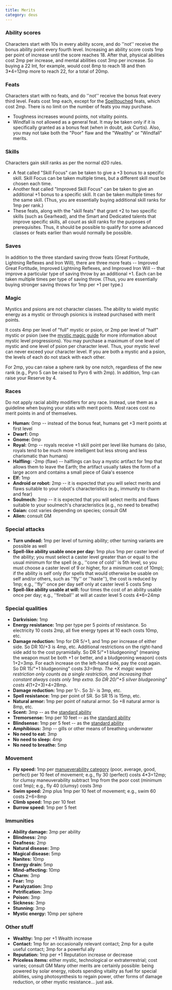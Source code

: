 ```yaml
---
title: Merits
category: deus
---
```

### Ability scores

Characters start with 10s in every ability score, and do ''not'' receive the bonus ability point every fourth level. Increasing an ability score costs 1mp per point of increase until the score reaches 18. After that, physical abilities cost 2mp per increase, and mental abilities cost 3mp per increase. So buying a 22 Int, for example, would cost 8mp to reach 18 and then 3*4=12mp more to reach 22, for a total of 20mp.


### Feats

Characters start with no feats, and do ''not'' receive the bonus feat every third level. Feats cost 1mp each, except for the [Spelltouched](spelltouched) feats, which cost 2mp. There is no limit on the number of feats you may purchase.
* Toughness increases wound points, not vitality points.
* Windfall is not allowed as a general feat. It may be taken only if it is specifically granted as a bonus feat (when in doubt, ask Curtis). Also, you may not take both the &quot;Poor&quot; flaw and the &quot;Wealthy&quot; or &quot;Windfall&quot; merits.


### Skills

Characters gain skill ranks as per the normal d20 rules.
* A feat called &quot;Skill Focus&quot; can be taken to give a +3 bonus to a specific skill. Skill Focus can be taken multiple times, but a different skill must be chosen each time.
* Another feat called &quot;Improved Skill Focus&quot; can be taken to give an additional +1 bonus to a specific skill. It can be taken multiple times for the same skill. (Thus, you are essentially buying additional skill ranks for 1mp per rank.)
* These feats, along with the &quot;skill feats&quot; that grant +2 to two specific skills (such as Gearhead), and the Smart and Dedicated talents that improve specific skills, all count as skill ranks for the purposes of prerequisites. Thus, it should be possible to qualify for some advanced classes or feats earlier than would normally be possible.


### Saves

In addition to the three standard saving throw feats (Great Fortitude, Lightning Reflexes and Iron Will), there are three more feats -- Improved Great Fortitude, Improved Lightning Reflexes, and Improved Iron Will -- that improve a particular type of saving throw by an additional +1. Each can be taken multiple times per type of saving throw. (Thus, you are essentially buying stronger saving throws for 1mp per +1 per type.)


### Magic

Mystics and psions are not character classes. The ability to wield mystic energy as a mystic or through psionics is instead purchased with merit points.

It costs 4mp per level of &quot;full&quot; mystic or psion, or 2mp per level of &quot;half&quot; mystic or psion (see the [mystic magic guide](/gaming/mystic.doc) for more information about mystic level progressions). You may purchase a maximum of one level of mystic and one level of psion per character level. Thus, your mystic level can never exceed your character level. If you are both a mystic and a psion, the levels of each do not stack with each other.

For 2mp, you can raise a sphere rank by one notch, regardless of the new rank (e.g., Pyro 5 can be raised to Pyro 6 with 2mp). In addition, 1mp can raise your Reserve by 4.


### Races

Do not apply racial ability modifiers for any race. Instead, use them as a guideline when buying your stats with merit points. Most races cost no merit points in and of themselves.
* __Human:__ 0mp -- instead of the bonus feat, humans get +3 merit points at first level
* __Dwarf:__ 0mp
* __Gnome:__ 0mp
* __Royal:__ 0mp -- royals receive +1 skill point per level like humans do (also, royals tend to be much more intelligent but less strong and less charismatic than humans)
* __Halfling:__ -2mp (flaw) -- halflings can buy a mystic artifact for 1mp that allows them to leave the Earth; the artifact usually takes the form of a large acorn and contains a small piece of Gaia's essence
* __Elf:__ 1mp
* __Android or robot:__ 2mp -- it is expected that you will select merits and flaws suitable to your robot's characteristics (e.g., immunity to charm and fear)
* __Soulmech:__ 3mp -- it is expected that you will select merits and flaws suitable to your soulmech's characteristics (e.g., no need to breathe)
* __Gaian:__ cost varies depending on species; consult GM
* __Alien:__ consult GM

### Special attacks
* __Turn undead:__ 1mp per level of turning ability; other turning variants are possible as well
* __Spell-like ability usable once per day:__ 1mp plus 1mp per caster level of the ability; you must select a caster level greater than or equal to the usual minimum for the spell (e.g., ''cone of cold'' is 5th level, so you must choose a caster level of 9 or higher, for a minimum cost of 10mp); if the ability is self only (for spells that would otherwise be usable on self and/or others, such as ''fly'' or ''haste''), the cost is reduced by 1mp; e.g., ''fly'' once per day self only at caster level 5 costs 5mp
* __Spell-like ability usable at will:__ four times the cost of an ability usable once per day; e.g., ''fireball'' at will at caster level 5 costs 4*6=24mp

### Special qualities
* __Darkvision:__ 1mp
* __Energy resistance:__ 1mp per type per 5 points of resistance. So electricity 10 costs 2mp, all five energy types at 10 each costs 10mp, etc.
* __Damage reduction:__ 1mp for DR 5/+1, and 1mp per increase of either side. So DR 10/+3 is 4mp, etc. Additional restrictions on the right-hand side add to the cost pyramidally. So DR 5/&quot;+1 bludgeoning&quot; (meaning the weapon must be both +1 or better, and a bludgeoning weapon) costs 1+2=3mp. For each increase on the left-hand side, pay the cost again. So DR 15/&quot;+1 bludgeoning&quot; costs 3*3=9mp. The +X magic weapon restriction only counts as a single restriction, and increasing that constant always costs only 1mp extra. So DR 20/&quot;+5 silver bludgeoning&quot; costs 4*(1+2+3)+4=28mp.
* __Damage reduction:__ 1mp per 1/-. So 3/- is 3mp, etc.
* __Spell resistance:__ 1mp per point of SR. So SR 15 is 15mp, etc.
* __Natural armor:__ 1mp per point of natural armor. So +8 natural armor is 8mp, etc.
* __Scent:__ 3mp -- as the [standard ability](http://www.d20srd.org/srd/naturalSpecialAbilities.htm#scent)
* __Tremorsense:__ 1mp per 10 feet -- as the [standard ability](http://www.d20srd.org/srd/naturalSpecialAbilities.htm#tremorsense)
* __Blindsense:__ 1mp per 5 feet -- as the [standard ability](http://www.d20srd.org/srd/naturalSpecialAbilities.htm#blindsightAndBlindsense)
* __Amphibious:__ 3mp -- gills or other means of breathing underwater
* __No need to eat:__ 3mp
* __No need to sleep:__ 4mp
* __No need to breathe:__ 5mp

### Movement
* __Fly speed:__ 1mp per [manueverability category](http://www.d20srd.org/srd/movement.htm) (poor, average, good, perfect) per 10 feet of movement; e.g., fly 30 (perfect) costs 4*3=12mp; for clumsy maneuverability subtract 1mp from the poor cost (minimum cost 1mp); e.g., fly 40 (clumsy) costs 3mp
* __Swim speed:__ 2mp plus 1mp per 10 feet of movement; e.g., swim 60 costs 2+6=8mp
* __Climb speed:__ 1mp per 10 feet
* __Burrow speed:__ 1mp per 5 feet

### Immunities
* __Ability damage:__ 3mp per ability
* __Blindness:__ 2mp
* __Deafness:__ 2mp
* __Natural disease:__ 3mp
* __Magical disease:__ 5mp
* __Nanites:__ 10mp
* __Energy drain:__ 5mp
* __Mind-affecting:__ 10mp
* __Charm:__ 3mp
* __Fear:__ 1mp
* __Paralyzation:__ 3mp
* __Petrification:__ 3mp
* __Poison:__ 3mp
* __Sickness:__ 3mp
* __Stunning:__ 3mp
* __Mystic energy:__ 10mp per sphere

### Other stuff
* __Wealthy:__ 1mp per +1 Wealth increase
* __Contact:__ 1mp for an occasionally relevant contact; 2mp for a quite useful contact; 3mp for a powerful ally
* __Reputation:__ 1mp per +1 Reputation increase or decrease
* __Priceless items:__ either mystic, technological or extraterrestrial; cost varies; consult GM
Many other merits are certainly possible: being powered by solar energy, robots spending vitality as fuel for special abilities, using photosynthesis to regain power, other forms of damage reduction, or other mystic resistance... just ask.
